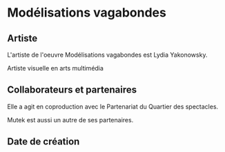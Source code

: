 # Modélisations vagabondes
## Artiste
L'artiste de l'oeuvre Modélisations vagabondes est Lydia Yakonowsky.

Artiste visuelle en arts multimédia

## Collaborateurs et partenaires
Elle a agit en coproduction avec le Partenariat du Quartier des spectacles. 

Mutek est aussi un autre de ses partenaires.

## Date de création



